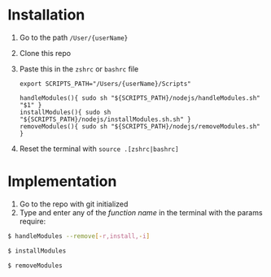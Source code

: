 # Installation

1. Go to the path `/User/{userName}`
2. Clone this repo
3. Paste this in the `zshrc` or `bashrc` file

   ```
   export SCRIPTS_PATH="/Users/{userName}/Scripts"

   handleModules(){ sudo sh "${SCRIPTS_PATH}/nodejs/handleModules.sh" "$1" }
   installModules(){ sudo sh "${SCRIPTS_PATH}/nodejs/installModules.sh.sh" }
   removeModules(){ sudo sh "${SCRIPTS_PATH}/nodejs/removeModules.sh" }
   ```

4. Reset the terminal with `source .[zshrc|bashrc]`

# Implementation

1. Go to the repo with git initialized
2. Type and enter any of the _function name_ in the terminal with the params require:

```bash
$ handleModules --remove[-r,install,-i]
```

```bash
$ installModules
```

```bash
$ removeModules
```
